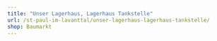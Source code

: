 ```yaml
---
title: "Unser Lagerhaus, Lagerhaus Tankstelle"
url: /st-paul-im-lavanttal/unser-lagerhaus-lagerhaus-tankstelle/
shop: Baumarkt
---
```

